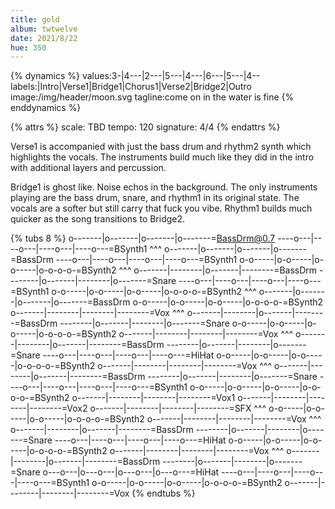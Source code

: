 ```yaml
---
title: gold
album: twtwelve
date: 2021/8/22
hue: 350
---
```


{% dynamics %}
values:3-|4---\|2---|5---\|4---|6---|5---\|4--
labels:|Intro|Verse1|Bridge1|Chorus1|Verse2|Bridge2|Outro
image:/img/header/moon.svg
tagline:come on in the water is fine
{% enddynamics %}

{% attrs %}
scale: TBD
tempo: 120
signature: 4/4
{% endattrs %}

Verse1 is accompanied with just the bass drum and rhythm2 synth which highlights the vocals. The instruments build much like they did in the intro with additional layers and percussion.

Bridge1 is ghost like. Noise echos in the background. The only instruments playing are the bass drum, snare, and rhythm1 in its original state. The vocals are a softer but still carry that fuck you vibe. Rhythm1 builds much quicker as the song transitions to Bridge2.

<!-- more -->

{% tubs 8 %}
o-------|o-------|o-------|o-------=BassDrm@0.7
----o---|----o---|----o---|----o---=BSynth1
^^^
o-------|o-------|o-------|o-------=BassDrm
----o---|----o---|----o---|----o---=BSynth1
o-o-----|o-o-----|o-o-----|o-o-o-o-=BSynth2
^^^
o-------|--------|o-------|--------=BassDrm
--------|o-------|--------|o-------=Snare
----o---|----o---|----o---|----o---=BSynth1
o-o-----|o-o-----|o-o-----|o-o-o-o-=BSynth2
^^^
o-------|o-------|o-------|o-------=BassDrm
o-o-----|o-o-----|o-o-----|o-o-o-o-=BSynth2
o-------|--------|--------|--------=Vox
^^^
o-------|--------|o-------|--------=BassDrm
--------|o-------|--------|o-------=Snare
o-o-----|o-o-----|o-o-----|o-o-o-o-=BSynth2
o-------|--------|--------|--------=Vox
^^^
o-------|--------|o-------|--------=BassDrm
--------|o-------|--------|o-------=Snare
----o---|----o---|----o---|----o---=HiHat
o-o-----|o-o-----|o-o-----|o-o-o-o-=BSynth2
o-------|--------|--------|--------=Vox
^^^
o-------|--------|o-------|--------=BassDrm
--------|o-------|--------|o-------=Snare
----o---|----o---|----o---|----o---=BSynth1
o-o-----|o-o-----|o-o-----|o-o-o-o-=BSynth2
o-------|--------|--------|--------=Vox1
o-------|--------|--------|--------=Vox2
o-------|--------|--------|--------=SFX
^^^
o-o-----|o-o-----|o-o-----|o-o-o-o-=BSynth2
o-------|--------|--------|--------=Vox
^^^
o-------|--------|o-------|--------=BassDrm
--------|o-------|--------|o-------=Snare
----o---|----o---|----o---|----o---=HiHat
o-o-----|o-o-----|o-o-----|o-o-o-o-=BSynth2
o-------|--------|--------|--------=Vox
^^^
o-------|--------|o-------|--------=BassDrm
--------|o-------|--------|o-------=Snare
o---o---|o---o---|o---o---|o---o---=HiHat
----o---|----o---|----o---|----o---=BSynth1
o-o-----|o-o-----|o-o-----|o-o-o-o-=BSynth2
o-------|--------|--------|--------=Vox
{% endtubs %}